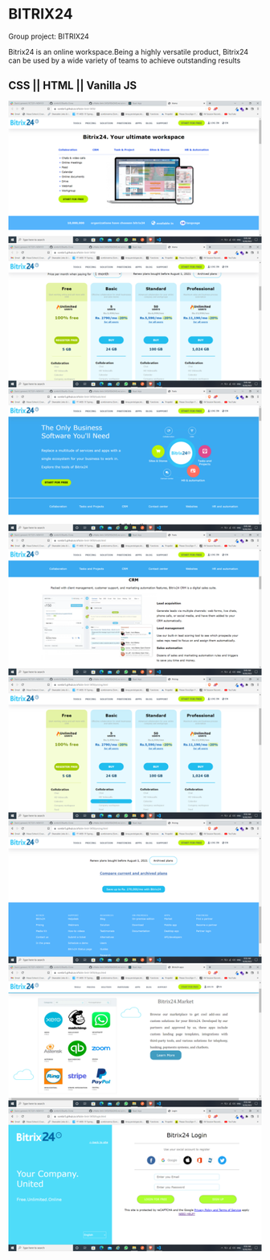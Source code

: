 # BITRIX24

Group project: BITRIX24

<p>Bitrix24 is an online workspace.Being a highly versatile product, Bitrix24 can be used by a wide variety of teams to achieve outstanding results</p>

<h2>CSS || HTML || Vanilla JS</h2>

<img src="./shot1.png"/>
<img src="./shot2.png"/>
<img src="./shot3.png"/>
<img src="./shot4.png"/>
<img src="./shot5.png"/>
<img src="./shot6.png"/>
<img src="./shot7.png"/>
<img src="./shot8.png"/>
